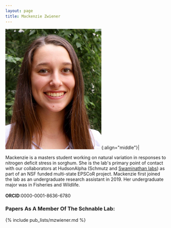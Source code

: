 ```yaml
---
layout: page
title: Mackenzie Zwiener
---
```


![Mackenzie Zwiener](/images/People_Images/Mackenzie.jpg){:align="middle"}|

Mackenzie is a masters student working on natural variation in responses to nitrogen deficit stress in sorghum. She is the lab's primary point of contact with our collaborators at HudsonAlpha (Schmutz and [Swaminathan labs](https://hudsonalpha.org/faculty/kankshita-swaminathan/lab/)) as part of an NSF funded multi-state EPSCoR project. Mackenzie first joined the lab as an undergraduate research assistant in 2019. Her undergraduate major was in Fisheries and Wildlife.<br><br>
**ORCID**:0000-0001-8636-6780

### Papers As A Member Of The Schnable Lab:

{% include pub_lists/mzwiener.md %}
